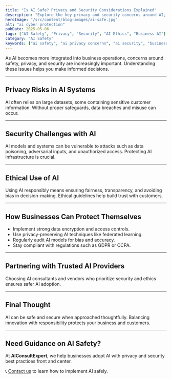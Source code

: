 ```yaml
---
title: "Is AI Safe? Privacy and Security Considerations Explained"
description: "Explore the key privacy and security concerns around AI, and how businesses can use AI responsibly and safely."
heroImage: "/src/content/blog-images/ai-safe.jpg"
alt: "ai cyber protection"
pubDate: 2025-05-06
tags: ["AI Safety", "Privacy", "Security", "AI Ethics", "Business AI"]
category: "AI Safety"
keywords: ["ai safety", "ai privacy concerns", "ai security", "business ai ethics", "ai data protection"]
---
```


As AI becomes more integrated into business operations, concerns around safety, privacy, and security are increasingly important. Understanding these issues helps you make informed decisions.

---

## Privacy Risks in AI Systems

AI often relies on large datasets, some containing sensitive customer information. Without proper safeguards, data breaches and misuse can occur.

---

## Security Challenges with AI

AI models and systems can be vulnerable to attacks such as data poisoning, adversarial inputs, and unauthorized access. Protecting AI infrastructure is crucial.

---

## Ethical Use of AI

Using AI responsibly means ensuring fairness, transparency, and avoiding bias in decision-making. Ethical guidelines help build trust with customers.

---

## How Businesses Can Protect Themselves

- Implement strong data encryption and access controls.
- Use privacy-preserving AI techniques like federated learning.
- Regularly audit AI models for bias and accuracy.
- Stay compliant with regulations such as GDPR or CCPA.

---

## Partnering with Trusted AI Providers

Choosing AI consultants and vendors who prioritize security and ethics ensures safer AI adoption.

---

## Final Thought

AI can be safe and secure when approached thoughtfully. Balancing innovation with responsibility protects your business and customers.

---

## Need Guidance on AI Safety?

At **AIConsultExpert**, we help businesses adopt AI with privacy and security best practices front and center.

📞 [Contact us](#) to learn how to implement AI safely.
